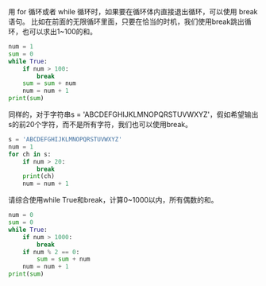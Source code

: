 用 for 循环或者 while 循环时，如果要在循环体内直接退出循环，可以使用 break 语句。
比如在前面的无限循环里面，只要在恰当的时机，我们使用break跳出循环，也可以求出1~100的和。
```python
num = 1
sum = 0
while True:
    if num > 100:
        break
    sum = sum + num
    num = num + 1
print(sum)
```
同样的，对于字符串s = 'ABCDEFGHIJKLMNOPQRSTUVWXYZ'，假如希望输出s的前20个字符，而不是所有字符，我们也可以使用break。
```python
s = 'ABCDEFGHIJKLMNOPQRSTUVWXYZ'
num = 1
for ch in s:
    if num > 20:
        break
    print(ch)
    num = num + 1
```
请综合使用while True和break，计算0~1000以内，所有偶数的和。
```python
num = 0
sum = 0
while True:
    if num > 1000:
        break
    if num % 2 == 0:
        sum = sum + num
    num = num + 1
print(sum)
```